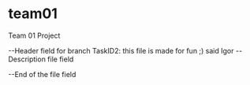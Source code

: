 # team01
Team 01 Project

--Header field
for branch TaskID2: this file is made for fun ;) said Igor
--Description file field

--End of the file field

